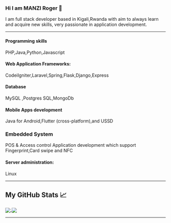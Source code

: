 ### Hi I am MANZI Roger 👋
I am full stack developer based in Kigali,Rwanda 
with aim to always learn and
acquire new skills, very
passionate in application
development.

---

#### Programming skills
PHP,Java,Python,Javascript
#### Web Application Frameworks:
CodeiIgniter,Laravel,Spring,Flask,Django,Express
#### Database
MySQL ,Postgres SQL,MongoDb
#### Mobile Apps development
Java for Android,Flutter (cross-platform),and USSD
### Embedded System
POS & Access control Application development which support Fingerprint,Card swipe and NFC
#### Server administration:
Linux

---

## My GitHub Stats &#x1f4c8;
<a href="https://github.com/themottorw/github-readme-stats">
    <img align="center" src="https://github-readme-stats.vercel.app/api/top-langs/?username=themottorw&hide=html,css,scala,scss&repo=github-readme-stats" />
</a>
<a href="https://github.com/themottorw/themottorw">
  <img align="center" src="https://github-readme-stats.vercel.app/api?username=themottorw&count_private=true&hide=contribs,prs&repo=convoychat" />
</a>

---
